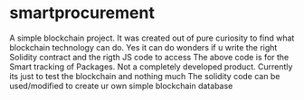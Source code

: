 # smartprocurement
A simple blockchain project.
It was created out of pure curiosity to find what blockchain technology can do. Yes it can do wonders if u write the right Solidity contract and the rigth JS code to access
The above code is for the Smart tracking of Packages. Not a completely developed product.
Currently its just to test the blockchain and nothing much
The solidity code can be used/modified to create ur own simple blockchain database 
